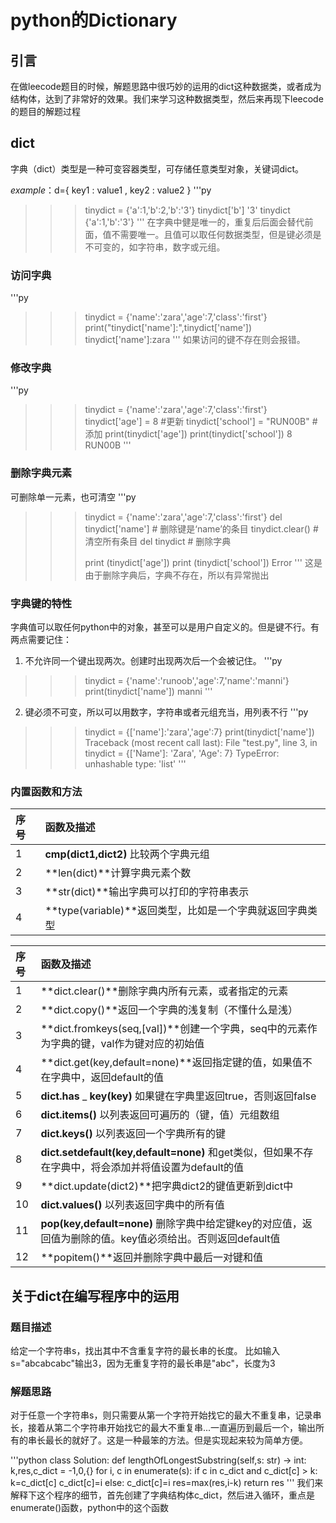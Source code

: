 # python的Dictionary

## 引言
在做leecode题目的时候，解题思路中很巧妙的运用的dict这种数据类，或者成为结构体，达到了非常好的效果。我们来学习这种数据类型，然后来再现下leecode的题目的解题过程

## dict
字典（dict）类型是一种可变容器类型，可存储任意类型对象，关键词dict。  

*example*：d={ key1 : value1 , key2 : value2 }
'''py
>>>tinydict = {'a':1,'b':2,'b':'3'}
>>>tinydict['b']
'3'
>>>tinydict
{'a':1,'b':'3'}
'''
在字典中健是唯一的，重复后后面会替代前面，值不需要唯一。且值可以取任何数据类型，但是键必须是不可变的，如字符串，数字或元组。

### 访问字典
'''py
>>>tinydict = {'name':'zara','age':7,'class':'first'}
>>>print("tinydict['name']:",tinydict['name']) 
tinydict['name']:zara
'''
如果访问的键不存在则会报错。

### 修改字典
'''py
>>>tinydict = {'name':'zara','age':7,'class':'first'}
>>>tinydict['age'] = 8 #更新
>>>tinydict['school'] = "RUN00B" #添加
>>>print(tinydict['age'])
>>>print(tinydict['school'])
8
RUN00B
'''

### 删除字典元素
可删除单一元素，也可清空
'''py
>>>tinydict = {'name':'zara','age':7,'class':'first'}
>>>del tinydict['name'] # 删除键是‘name’的条目
>>>tinydict.clear()     # 清空所有条目
>>>del tinydict         # 删除字典
>>>
>>>print (tinydict['age'])
>>>print (tinydict['school'])
Error
'''
这是由于删除字典后，字典不存在，所以有异常抛出

### 字典键的特性
字典值可以取任何python中的对象，甚至可以是用户自定义的。但是键不行。有两点需要记住：

1) 不允许同一个键出现两次。创建时出现两次后一个会被记住。
'''py
>>>tinydict = {'name':'runoob','age':7,'name':'manni'}
>>>print(tinydict['name'])
manni
'''
2) 键必须不可变，所以可以用数字，字符串或者元组充当，用列表不行
'''py
>>>tinydict = {['name']:'zara','age':7}
>>>print(tinydict['name'])
Traceback (most recent call last):
  File "test.py", line 3, in <module>
    tinydict = {['Name']: 'Zara', 'Age': 7} 
TypeError: unhashable type: 'list'
'''

### 内置函数和方法
|序号 |函数及描述|
|:----|:----|
|1    |**cmp(dict1,dict2)**  比较两个字典元组|
|2    |**len(dict)**计算字典元素个数|
|3    |**str(dict)**输出字典可以打印的字符串表示|
|4    |**type(variable)**返回类型，比如是一个字典就返回字典类型|

|序号 |函数及描述|
|:----|:----|
|1    |**dict.clear()**删除字典内所有元素，或者指定的元素|
|2    |**dict.copy()**返回一个字典的浅复制（不懂什么是浅）|
|3    |**dict.fromkeys(seq,[val])**创建一个字典，seq中的元素作为字典的键，val作为键对应的初始值|
|4    |**dict.get(key,default=none)**返回指定键的值，如果值不在字典中，返回default的值|
|5    |**dict.has** _ **key(key)** 如果键在字典里返回true，否则返回false|
|6    |**dict.items()** 以列表返回可遍历的（键，值）元组数组|
|7    |**dict.keys()** 以列表返回一个字典所有的键|
|8    |**dict.setdefault(key,default=none)** 和get类似，但如果不存在字典中，将会添加并将值设置为default的值|
|9    |**dict.update(dict2)**把字典dict2的键值更新到dict中|
|10   |**dict.values()** 以列表返回字典中的所有值|
|11   |**pop(key,default=none)** 删除字典中给定键key的对应值，返回值为删除的值。key值必须给出。否则返回default值|
|12   |**popitem()**返回并删除字典中最后一对键和值|


## 关于dict在编写程序中的运用

### 题目描述
给定一个字符串s，找出其中不含重复字符的最长串的长度。
比如输入s="abcabcabc"输出3，因为无重复字符的最长串是"abc"，长度为3

### 解题思路
对于任意一个字符串s，则只需要从第一个字符开始找它的最大不重复串，记录串长，接着从第二个字符串开始找它的最大不重复串...一直遍历到最后一个，输出所有的串长最长的就好了。这是一种最笨的方法。但是实现起来较为简单方便。

'''python
class Solution:
	def lengthOfLongestSubstring(self,s: str) -> int:
		k,res,c_dict = -1,0,{}
		for i, c in enumerate(s):
			if c in c_dict and c_dict[c] > k:
				k=c_dict[c]
				c_dict[c]=i
			else:
				c_dict[c]=i
				res=max(res,i-k)
		return res
'''
我们来解释下这个程序的细节，首先创建了字典结构体c_dict，然后进入循环，重点是enumerate()函数，python中的这个函数



